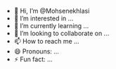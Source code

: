 - 👋 Hi, I’m @Mohsenekhlasi
- 👀 I’m interested in ...
- 🌱 I’m currently learning ...
- 💞️ I’m looking to collaborate on ...
- 📫 How to reach me ...
- 😄 Pronouns: ...
- ⚡ Fun fact: ...

<!---
Mohsenekhlasi/Mohsenekhlasi is a ✨ special ✨ repository because its `README.md` (this file) appears on your GitHub profile.
You can click the Preview link to take a look at your changes.
--->

